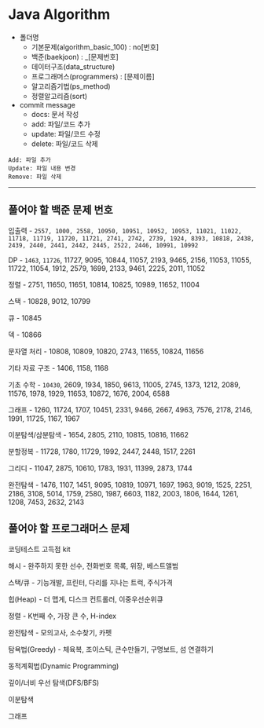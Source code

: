 # Java Algorithm

- 폴더명
    * 기본문제(algorithm_basic_100) : no[번호]
    * 백준(baekjoon) : _[문제번호]
    * 데이터구조(data_structure)
    * 프로그래머스(programmers) : [문제이름]
    * 알고리즘기법(ps_method)
    * 정렬알고리즘(sort)
- commit message
  - docs: 문서 작성
  - add: 파일/코드 추가
  - update: 파일/코드 수정
  - delete: 파일/코드 삭제

```
Add: 파일 추가
Update: 파일 내용 변경
Remove: 파일 삭제
```

---
  
## 풀어야 할 백준 문제 번호

입출력 - `2557, 1000, 2558, 10950, 10951, 10952, 10953, 11021, 11022, 11718, 11719, 11720, 11721, 2741, 2742, 2739, 1924, 8393, 10818, 2438, 2439, 2440, 2441, 2442, 2445, 2522, 2446, 10991, 10992`

 

DP - `1463`, `11726`, 11727, 9095, 10844, 11057, 2193, 9465, 2156, 11053, 11055, 11722, 11054, 1912, 2579, 1699, 2133, 9461, 2225, 2011, 11052

 

정렬 - 2751, 11650, 11651, 10814, 10825, 10989, 11652, 11004

 

스택 - 10828, 9012, 10799

 

큐 - 10845

 

덱 - 10866

 

문자열 처리 - 10808, 10809, 10820, 2743, 11655, 10824, 11656

 

기타 자료 구조 - 1406, 1158, 1168

 

기초 수학 - `10430`, 2609, 1934, 1850, 9613, 11005, 2745, 1373, 1212, 2089, 11576, 1978, 1929, 11653, 10872, 1676, 2004, 6588  

 

그래프 - 1260, 11724, 1707, 10451, 2331, 9466, 2667, 4963, 7576, 2178, 2146, 1991, 11725, 1167, 1967


이분탐색/삼분탐색 - 1654, 2805, 2110, 10815, 10816, 11662


분할정복 - 11728, 1780, 11729, 1992, 2447, 2448, 1517, 2261


그리디 - 11047, 2875, 10610, 1783, 1931, 11399, 2873, 1744 


완전탐색 - 1476, 1107, 1451, 9095, 10819, 10971, 1697, 1963, 9019, 1525, 2251, 2186, 3108, 5014, 1759, 2580, 1987, 6603, 1182, 2003, 1806, 1644, 1261, 1208, 7453, 2632, 2143

## 풀어야 할 프로그래머스 문제

코딩테스트 고득점 kit

해시 - 완주하지 못한 선수, 전화번호 목록, 위장, 베스트앨범

스택/큐 - 기능개발, 프린터, 다리를 지나는 트럭, 주식가격

힙(Heap) - 더 맵게, 디스크 컨트롤러, 이중우선순위큐

정렬 - K번째 수, 가장 큰 수, H-index

완전탐색 - 모의고사, 소수찾기, 카펫

탐욕법(Greedy) - 체육복, 조이스틱, 큰수만들기, 구명보트, 섬 연결하기

동적계획법(Dynamic Programming)

깊이/너비 우선 탐색(DFS/BFS)

이분탐색

그래프
